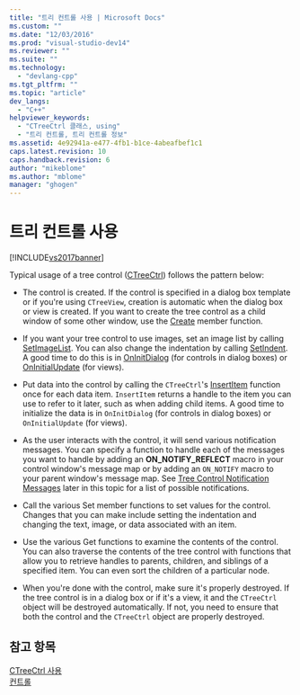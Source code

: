 ```yaml
---
title: "트리 컨트롤 사용 | Microsoft Docs"
ms.custom: ""
ms.date: "12/03/2016"
ms.prod: "visual-studio-dev14"
ms.reviewer: ""
ms.suite: ""
ms.technology: 
  - "devlang-cpp"
ms.tgt_pltfrm: ""
ms.topic: "article"
dev_langs: 
  - "C++"
helpviewer_keywords: 
  - "CTreeCtrl 클래스, using"
  - "트리 컨트롤, 트리 컨트롤 정보"
ms.assetid: 4e92941a-e477-4fb1-b1ce-4abeafbef1c1
caps.latest.revision: 10
caps.handback.revision: 6
author: "mikeblome"
ms.author: "mblome"
manager: "ghogen"
---
```

# 트리 컨트롤 사용
[!INCLUDE[vs2017banner](../assembler/inline/includes/vs2017banner.md)]

Typical usage of a tree control \([CTreeCtrl](../mfc/reference/ctreectrl-class.md)\) follows the pattern below:  
  
-   The control is created.  If the control is specified in a dialog box template or if you're using `CTreeView`, creation is automatic when the dialog box or view is created.  If you want to create the tree control as a child window of some other window, use the [Create](../Topic/CTreeCtrl::Create.md) member function.  
  
-   If you want your tree control to use images, set an image list by calling [SetImageList](../Topic/CTreeCtrl::SetImageList.md).  You can also change the indentation by calling [SetIndent](../Topic/CTreeCtrl::SetIndent.md).  A good time to do this is in [OnInitDialog](../Topic/CDialog::OnInitDialog.md) \(for controls in dialog boxes\) or [OnInitialUpdate](../Topic/CView::OnInitialUpdate.md) \(for views\).  
  
-   Put data into the control by calling the `CTreeCtrl`'s [InsertItem](../Topic/CTreeCtrl::InsertItem.md) function once for each data item.  `InsertItem` returns a handle to the item you can use to refer to it later, such as when adding child items.  A good time to initialize the data is in `OnInitDialog` \(for controls in dialog boxes\) or `OnInitialUpdate` \(for views\).  
  
-   As the user interacts with the control, it will send various notification messages.  You can specify a function to handle each of the messages you want to handle by adding an **ON\_NOTIFY\_REFLECT** macro in your control window's message map or by adding an `ON_NOTIFY` macro to your parent window's message map.  See [Tree Control Notification Messages](../mfc/tree-control-notification-messages.md) later in this topic for a list of possible notifications.  
  
-   Call the various Set member functions to set values for the control.  Changes that you can make include setting the indentation and changing the text, image, or data associated with an item.  
  
-   Use the various Get functions to examine the contents of the control.  You can also traverse the contents of the tree control with functions that allow you to retrieve handles to parents, children, and siblings of a specified item.  You can even sort the children of a particular node.  
  
-   When you're done with the control, make sure it's properly destroyed.  If the tree control is in a dialog box or if it's a view, it and the `CTreeCtrl` object will be destroyed automatically.  If not, you need to ensure that both the control and the `CTreeCtrl` object are properly destroyed.  
  
## 참고 항목  
 [CTreeCtrl 사용](../mfc/using-ctreectrl.md)   
 [컨트롤](../mfc/controls-mfc.md)